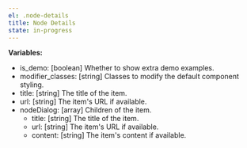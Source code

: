 ```yaml
---
el: .node-details
title: Node Details
state: in-progress
---
```


__Variables:__
* is_demo: [boolean] Whether to show extra demo examples.
* modifier_classes: [string] Classes to modify the default component styling.
* title: [string] The title of the item.
* url: [string] The item's URL if available.
* nodeDialog: [array] Children of the item.
	* title: [string] The title of the item.
	* url: [string] The item's URL if available.
  * content: [string] The item's content if available.
